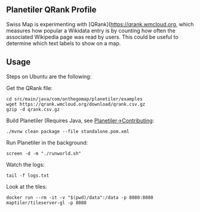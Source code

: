 ## Planetiler QRank Profile

Swiss Map is experimenting with [QRank](https://qrank.wmcloud.org, which measures how popular a Wikidata entry is by counting how often the associated Wikipedia page was read by users. This could be useful to determine which text labels to show on a map.

## Usage

Steps on Ubuntu are the following:

Get the QRank file:

```
cd src/main/java/com/onthegomap/planetiler/examples
wget https://qrank.wmcloud.org/download/qrank.csv.gz
gzip -d qrank.csv.gz
```

Build Planetiler (Requires Java, see [Planetiler->Contributing](https://github.com/onthegomap/planetiler/blob/main/CONTRIBUTING.md):

```
./mvnw clean package --file standalone.pom.xml
```

Run Planetiler in the background:

```
screen -d -m "./runworld.sh"
```

Watch the logs:

```
tail -f logs.txt
```

Look at the tiles:

```
docker run --rm -it -v "$(pwd)/data":/data -p 8080:8080 maptiler/tileserver-gl -p 8080
```
